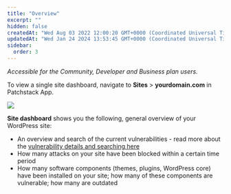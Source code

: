 ```yaml
---
title: "Overview"
excerpt: ""
hidden: false
createdAt: "Wed Aug 03 2022 12:00:20 GMT+0000 (Coordinated Universal Time)"
updatedAt: "Wed Jan 24 2024 13:53:45 GMT+0000 (Coordinated Universal Time)"
sidebar:
  order: 3
---
```

_Accessible for the Community, Developer and Business plan users._

To view a single site dashboard, navigate to **Sites** > **yourdomain.com** in Patchstack App.

![](@images/patchstack-site-overview.png)

**Site dashboard** shows you the following, general overview of your WordPress site:

* An overview and search of the current vulnerabilities - read more about the <a href="/patchstack-app/dashboard/#vulnerability-information-and-filtering" target="_blank">vulnerability details and searching here</a>
* How many attacks on your site have been blocked within a certain time period
* How many software components (themes, plugins, WordPress core) have been installed on your site; how many of these components are vulnerable; how many are outdated
